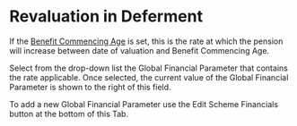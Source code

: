 # Revaluation in Deferment

If the [Benefit Commencing Age](pensioners_basis+bage.md) is set, this
is the rate at which the pension will increase between date of valuation
and Benefit Commencing Age.

Select from the drop-down list the Global Financial Parameter that
contains the rate applicable. Once selected, the current value of the
Global Financial Parameter is shown to the right of this field.

To add a new Global Financial Parameter use the Edit Scheme Financials
button at the bottom of this Tab.
